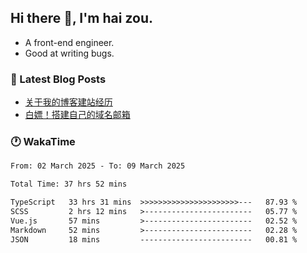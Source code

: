 ## Hi there 👋, I'm hai zou.

- A front-end engineer.
- Good at writing bugs.

### 📖 Latest Blog Posts
<!-- BLOG-POST-LIST:START -->
- [关于我的博客建站经历](https://www.izou.top/2025/01/blog-site-build/)
- [白嫖！搭建自己的域名邮箱](https://www.izou.top/2025/01/domain-mail/)
<!-- BLOG-POST-LIST:END -->

### 🕐 WakaTime
<!--START_SECTION:waka-->

```txt
From: 02 March 2025 - To: 09 March 2025

Total Time: 37 hrs 52 mins

TypeScript   33 hrs 31 mins  >>>>>>>>>>>>>>>>>>>>>>---   87.93 %
SCSS         2 hrs 12 mins   >------------------------   05.77 %
Vue.js       57 mins         >------------------------   02.52 %
Markdown     52 mins         >------------------------   02.28 %
JSON         18 mins         -------------------------   00.81 %
```

<!--END_SECTION:waka-->
